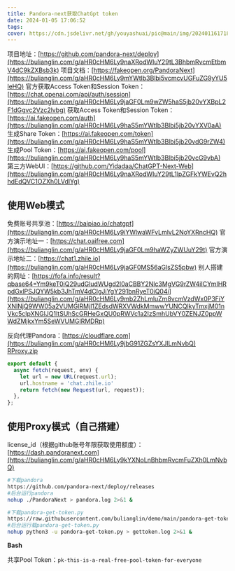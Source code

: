 ```yaml
---
title: Pandora-next获取ChatGpt token
date: 2024-01-05 17:06:52
tags:
cover: https://cdn.jsdelivr.net/gh/youyashuai/pic@main/img/202401161718848.webp
---
```


项目地址：[https://github.com/pandora-next/deploy](https://bulianglin.com/g/aHR0cHM6Ly9naXRodWIuY29tL3BhbmRvcmEtbmV4dC9kZXBsb3k)
项目文档：[https://fakeopen.org/PandoraNext](https://bulianglin.com/g/aHR0cHM6Ly9mYWtlb3Blbi5vcmcvUGFuZG9yYU5leHQ)
官方获取Access Token和Session Token：[https://chat.openai.com/api/auth/session](https://bulianglin.com/g/aHR0cHM6Ly9jaGF0Lm9wZW5haS5jb20vYXBpL2F1dGgvc2Vzc2lvbg)
获取Access Token和Session Token：[https://ai.fakeopen.com/auth](https://bulianglin.com/g/aHR0cHM6Ly9haS5mYWtlb3Blbi5jb20vYXV0aA)
生成Share Token：[https://ai.fakeopen.com/token](https://bulianglin.com/g/aHR0cHM6Ly9haS5mYWtlb3Blbi5jb20vdG9rZW4)
生成Pool Token：[https://ai.fakeopen.com/pool](https://bulianglin.com/g/aHR0cHM6Ly9haS5mYWtlb3Blbi5jb20vcG9vbA)
第三方WebUI：[https://github.com/Yidadaa/ChatGPT-Next-Web](https://bulianglin.com/g/aHR0cHM6Ly9naXRodWIuY29tL1lpZGFkYWEvQ2hhdEdQVC1OZXh0LVdlYg)

## 使用Web模式

免费账号共享池：[https://baipiao.io/chatgpt](https://bulianglin.com/g/aHR0cHM6Ly9iYWlwaWFvLmlvL2NoYXRncHQ)
官方演示地址一：[https://chat.oaifree.com](https://bulianglin.com/g/aHR0cHM6Ly9jaGF0Lm9haWZyZWUuY29t)
官方演示地址二：[https://chat1.zhile.io](https://bulianglin.com/g/aHR0cHM6Ly9jaGF0MS56aGlsZS5pbw)
别人搭建的网址：[https://fofa.info/result?qbase64=Ym9keT0iQ29udGludWUgd2l0aCBBY2Nlc3MgVG9rZW4iICYmIHRpdGxlPSJQYW5kb3JhTmV4dCIgJiYgY291bnRyeT0iQ04i](https://bulianglin.com/g/aHR0cHM6Ly9mb2ZhLmluZm8vcmVzdWx0P3FiYXNlNjQ9WW05a2VUMGlRMjl1ZEdsdWRXVWdkMmwwYUNCQlkyTmxjM01nVkc5clpXNGlJQ1ltSUhScGRHeGxQU0pRWVc1a2IzSmhUbVY0ZENJZ0ppWWdZMjkxYm5SeWVUMGlRMDRp)

反向代理Pandora：[https://cloudflare.com](https://bulianglin.com/g/aHR0cHM6Ly9jbG91ZGZsYXJlLmNvbQ)
[RProxy.zip](https://bulianglin.com/usr/uploads/2023/12/2305427416.zip)

```javascript
export default {
  async fetch(request, env) {
    let url = new URL(request.url);
    url.hostname = 'chat.zhile.io'
    return fetch(new Request(url, request));
  },
};
```

## 使用Proxy模式（自己搭建）

license_id（根据github账号年限获取使用额度）：[https://dash.pandoranext.com](https://bulianglin.com/g/aHR0cHM6Ly9kYXNoLnBhbmRvcmFuZXh0LmNvbQ)

```bash
#下载pandora
https://github.com/pandora-next/deploy/releases
#后台运行pandora
nohup ./PandoraNext > pandora.log 2>&1 &

#下载pandora-get-token.py
https://raw.githubusercontent.com/bulianglin/demo/main/pandora-get-token.py
#后台运行载pandora-get-token.py
nohup python3 -u pandora-get-token.py > gettoken.log 2>&1 &
```

**Bash**

共享Pool Token：`pk-this-is-a-real-free-pool-token-for-everyone`
